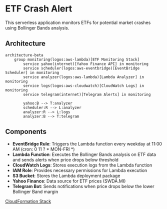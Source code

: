 # ETF Crash Alert

This serverless application monitors ETFs for potential market crashes using Bollinger Bands analysis.

## Architecture

```mermaid
architecture-beta
    group monitoring(logos:aws-lambda)[ETF Monitoring Stack]
        service yahoo(internet)[Yahoo Finance API] in monitoring
        service scheduler(logos:aws-eventbridge)[EventBridge Scheduler] in monitoring
        service analyzer(logos:aws-lambda)[Lambda Analyzer] in monitoring
        service logs(logos:aws-cloudwatch)[CloudWatch Logs] in monitoring
        service telegram(internet)[Telegram Alerts] in monitoring

        yahoo:B --> T:analyzer
        scheduler:R --> L:analyzer
        analyzer:R --> L:logs
        analyzer:B --> T:telegram
```

## Components

- **EventBridge Rule**: Triggers the Lambda function every weekday at 11:00 AM (cron: 0 11 ? * MON-FRI *)
- **Lambda Function**: Executes the Bollinger Bands analysis on ETF data and sends alerts when price drops below threshold
- **CloudWatch Logs**: Stores execution logs from the Lambda function
- **IAM Role**: Provides necessary permissions for Lambda execution
- **S3 Bucket**: Stores the Lambda deployment package
- **Yahoo Finance**: Data source for ETF prices (SWDA.MI)
- **Telegram Bot**: Sends notifications when price drops below the lower Bollinger Band margin

[CloudFormation Stack](https://eu-south-1.console.aws.amazon.com/cloudformation/home?region=eu-south-1#/stacks/resources?filteringText=&filteringStatus=active&viewNested=true&stackId=arn%3Aaws%3Acloudformation%3Aeu-south-1%3A778425763547%3Astack%2Fswda-etf-crash-alert-prod%2Feb1703e0-a9ba-11ef-bfde-0e287014c749)
